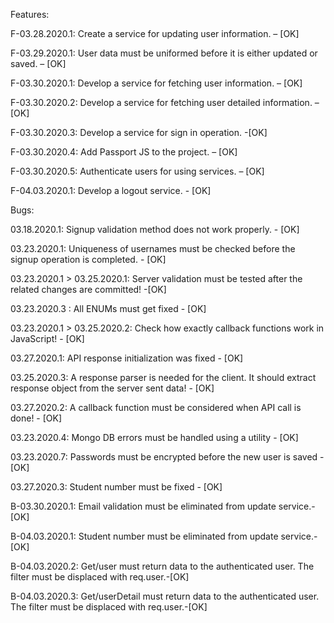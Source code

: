 Features: 

F-03.28.2020.1: Create a service for updating user information. – [OK]

F-03.29.2020.1: User data must be uniformed before it is either updated or saved. – [OK]

F-03.30.2020.1: Develop a service for fetching user information. – [OK]

F-03.30.2020.2: Develop a service for fetching user detailed information. – [OK]

F-03.30.2020.3: Develop a service for sign in operation. -[OK]

F-03.30.2020.4: Add Passport JS to the project. – [OK]

F-03.30.2020.5: Authenticate users for using services. – [OK]

F-04.03.2020.1: Develop a logout service. - [OK]


Bugs: 

03.18.2020.1: Signup validation method does not work properly. -  [OK]

03.23.2020.1: Uniqueness of usernames must be checked before the signup operation is completed. - [OK]

03.23.2020.1 > 03.25.2020.1: Server validation must be tested after the related changes are committed! -[OK]

03.23.2020.3 : All ENUMs must get fixed - [OK]

03.23.2020.1 > 03.25.2020.2: Check how exactly callback functions work in JavaScript! - [OK]

03.27.2020.1: API response initialization was fixed - [OK]

03.25.2020.3: A response parser is needed for the client. It should extract response object from the server sent data! - [OK]

03.27.2020.2: A callback function must be considered when API call is done! - [OK]

03.23.2020.4: Mongo DB errors must be handled using a utility  - [OK]

03.23.2020.7: Passwords must be encrypted before the new user is saved - [OK]

03.27.2020.3: Student number must be fixed - [OK]

B-03.30.2020.1: Email validation must be eliminated from update service.-[OK]

B-04.03.2020.1: Student number must be eliminated from update service.-[OK]

B-04.03.2020.2: Get/user must return data to the authenticated user. The filter must be displaced with req.user.-[OK]

B-04.03.2020.3: Get/userDetail must return data to the authenticated user. The filter must be displaced with req.user.-[OK]


